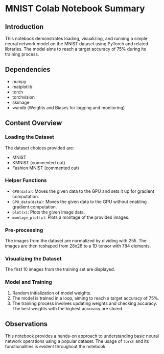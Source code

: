 # MNIST Colab Notebook Summary

## Introduction
This notebook demonstrates loading, visualizing, and running a simple neural network model on the MNIST dataset using PyTorch and related libraries. The model aims to reach a target accuracy of 75% during its training process.

## Dependencies
- numpy
- matplotlib
- torch
- torchvision
- skimage
- wandb (Weights and Biases for logging and monitoring)

## Content Overview

### Loading the Dataset
The dataset choices provided are:
- MNIST
- KMNIST (commented out)
- Fashion MNIST (commented out)

### Helper Functions
- `GPU(data)`: Moves the given data to the GPU and sets it up for gradient computation.
- `GPU_data(data)`: Moves the given data to the GPU without enabling gradient computation.
- `plot(x)`: Plots the given image data.
- `montage_plot(x)`: Plots a montage of the provided images.

### Pre-processing
The images from the dataset are normalized by dividing with 255. The images are then reshaped from 28x28 to a 1D tensor with 784 elements.

### Visualizing the Dataset
The first 10 images from the training set are displayed.

### Model and Training
1. Random initialization of model weights.
2. The model is trained in a loop, aiming to reach a target accuracy of 75%.
3. The training process involves updating weights and checking accuracy. The best weights with the highest accuracy are stored.

## Observations
This notebook provides a hands-on approach to understanding basic neural network operations using a popular dataset. The usage of `torch` and its functionalities is evident throughout the notebook.
